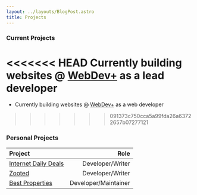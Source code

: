```yaml
---
layout: ../layouts/BlogPost.astro
title: Projects
---
```


### Current Projects

<<<<<<< HEAD
Currently building websites @ [WebDev+](https://webdevpl.us/) as a lead developer
=======
- Currently building websites @ [WebDev+](https://webdevpl.us/) as a web developer
>>>>>>> 091373c750cca5a99fda26a63722657b07277121

### Personal Projects

| Project                                                |                 Role |
| :----------------------------------------------------- | -------------------: |
| [Internet Daily Deals](https://internetdailydeals.com) |     Developer/Writer |
| [Zooted](https://www.zooted.me)                        |     Developer/Writer |
| [Best Properties](https://www.bestproperties.ph)       | Developer/Maintainer |
